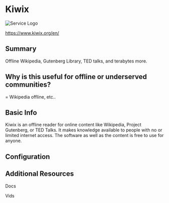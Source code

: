 # Kiwix

![Service Logo](azuracast.jpg)


https://www.kiwix.org/en/

## Summary

Offline Wikipedia, Gutenberg Library, TED talks, and terabytes more.


## Why is this useful for offline or underserved communities?

= Wikipedia offline, etc..

## Basic Info

Kiwix is an offline reader for online content like Wikipedia, Project Gutenberg, or TED Talks. It makes knowledge available to people with no or limited internet access. The software as well as the content is free to use for anyone.



## Configuration



## Additional Resources

Docs

Vids
